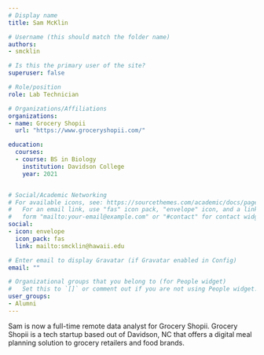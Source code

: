 ```yaml
---
# Display name
title: Sam McKlin

# Username (this should match the folder name)
authors:
- smcklin

# Is this the primary user of the site?
superuser: false

# Role/position
role: Lab Technician

# Organizations/Affiliations
organizations:
- name: Grocery Shopii
  url: "https://www.groceryshopii.com/"

education:
  courses:
  - course: BS in Biology
    institution: Davidson College
    year: 2021


# Social/Academic Networking
# For available icons, see: https://sourcethemes.com/academic/docs/page-builder/#icons
#   For an email link, use "fas" icon pack, "envelope" icon, and a link in the
#   form "mailto:your-email@example.com" or "#contact" for contact widget.
social:
- icon: envelope
  icon_pack: fas
  link: mailto:smcklin@hawaii.edu

# Enter email to display Gravatar (if Gravatar enabled in Config)
email: ""

# Organizational groups that you belong to (for People widget)
#   Set this to `[]` or comment out if you are not using People widget.
user_groups:
- Alumni
---
```


Sam is now a full-time remote data analyst for Grocery Shopii. Grocery Shopii is a tech startup based out of Davidson, NC that offers a digital meal planning solution to grocery retailers and food brands.
